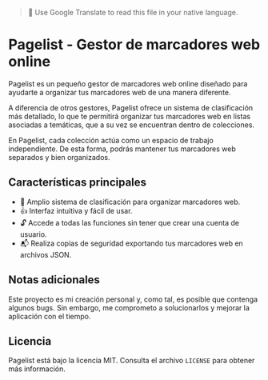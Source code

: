> 📌 Use Google Translate to read this file in your native language.

# Pagelist - Gestor de marcadores web online

Pagelist es un pequeño gestor de marcadores web online diseñado para ayudarte a organizar tus marcadores web de una manera diferente.

A diferencia de otros gestores, Pagelist ofrece un sistema de clasificación más detallado, lo que te permitirá organizar tus marcadores web en listas asociadas a temáticas, que a su vez se encuentran dentro de colecciones.

En Pagelist, cada colección actúa como un espacio de trabajo independiente. De esta forma, podrás mantener tus marcadores web separados y bien organizados.

## Características principales

* 📂 Amplio sistema de clasificación para organizar marcadores web.
* 👍 Interfaz intuitiva y fácil de usar.
* 🔓 Accede a todas las funciones sin tener que crear una cuenta de usuario.
* 📬 Realiza copias de seguridad exportando tus marcadores web en archivos JSON.

## Notas adicionales

Este proyecto es mi creación personal y, como tal, es posible que contenga algunos bugs. Sin embargo, me comprometo a solucionarlos y mejorar la aplicación con el tiempo.

## Licencia

Pagelist está bajo la licencia MIT. Consulta el archivo `LICENSE` para obtener más información.
